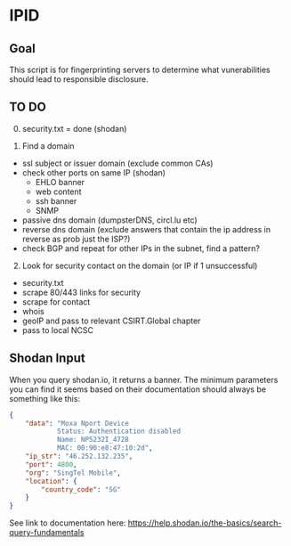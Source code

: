 # IPID

## Goal

This script is for fingerprinting servers to determine what vunerabilities should lead to responsible disclosure. 


## TO DO
0. security.txt = done (shodan)

1. Find a domain
- ssl subject or issuer domain (exclude common CAs)
- check other ports on same IP (shodan)
    - EHLO banner
    - web content
    - ssh banner
    - SNMP
- passive dns domain (dumpsterDNS, circl.lu etc)
- reverse dns domain (exclude answers that contain the ip address in reverse as prob just the ISP?)
- check BGP and repeat for other IPs in the subnet, find a pattern?

2. Look for security contact on the domain (or IP if 1 unsuccessful)
- security.txt
- scrape 80/443 links for security
- scrape for contact
- whois
- geoIP and pass to relevant CSIRT.Global chapter
- pass to local NCSC

## Shodan Input

When you query shodan.io, it returns a banner. 
The minimum parameters you can find it seems based on their documentation should always be something like this: 

```json
{
    "data": "Moxa Nport Device
            Status: Authentication disabled
            Name: NP5232I_4728
            MAC: 00:90:e8:47:10:2d",
    "ip_str": "46.252.132.235",
    "port": 4800,
    "org": "SingTel Mobile",
    "location": {
        "country_code": "SG"
    }
}
```
See link to documentation here: https://help.shodan.io/the-basics/search-query-fundamentals